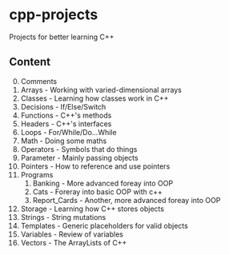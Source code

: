 # cpp-projects
Projects for better learning C++

## Content
0. Comments
1. Arrays - Working with varied-dimensional arrays
2. Classes - Learning how classes work in C++
3. Decisions - If/Else/Switch
4. Functions - C++'s methods
5. Headers - C++'s interfaces
7. Loops - For/While/Do...While
8. Math - Doing some maths
9. Operators - Symbols that do things
10. Parameter - Mainly passing objects
11. Pointers - How to reference and use pointers
12. Programs
	1. Banking - More advanced foreay into OOP
	2. Cats - Foreray into basic OOP with c++
	3. Report_Cards - Another, more advanced foreay into OOP
13. Storage - Learning how C++ stores objects
14. Strings - String mutations
15. Templates - Generic placeholders for valid objects
16. Variables - Review of variables
17. Vectors - The ArrayLists of C++
